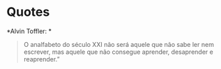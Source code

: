 # Quotes

*Alvin Toffler: *
> O analfabeto do século XXI não será aquele que não sabe ler nem escrever, mas aquele que não consegue aprender, desaprender e reaprender.”